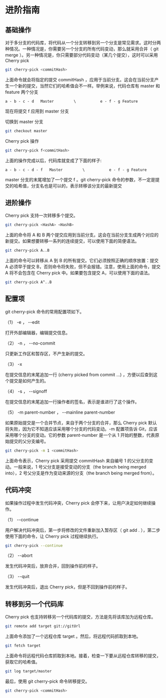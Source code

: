 # 进阶指南

## 基础操作

对于多分支的代码库，将代码从一个分支转移到另一个分支是常见需求。这时分两种情况。一种情况是，你需要另一个分支的所有代码变动，那么就采用合并（ git merge ）。另一种情况是，你只需要部分代码变动（某几个提交），这时可以采用 Cherry pick

```Bash
git cherry-pick <commitHash>
```

上面命令就会将指定的提交 commitHash ，应用于当前分支。这会在当前分支产生一个新的提交，当然它们的哈希值会不一样。举例来说，代码仓库有 master 和 feature 两个分支

```text
a - b - c - d   Master         \           e - f - g Feature
```

现在将提交 f 应用到 master 分支

切换到 master 分支

```Bash
git checkout master
```

Cherry pick 操作

```Bash
git cherry-pick f<commitHash>
```

上面的操作完成以后，代码库就变成了下面的样子:

```text
a - b - c - d - f   Master         \           e - f - g Feature
```

master 分支的末尾增加了一个提交 f 。git cherry-pick 命令的参数，不一定是提交的哈希值，分支名也是可以的，表示转移该分支的最新提交

## 进阶操作

Cherry pick 支持一次转移多个提交。

```Bash
git cherry-pick <HashA> <HashB>
```

上面的命令将 A 和 B 两个提交应用到当前分支。这会在当前分支生成两个对应的新提交。如果想要转移一系列的连续提交，可以使用下面的简便语法。

```Bash
git cherry-pick A..B
```

上面的命令可以转移从 A 到 B 的所有提交。它们必须按照正确的顺序放置：提交 A 必须早于提交 B，否则命令将失败，但不会报错。注意，使用上面的命令，提交 A 将不会包含在 Cherry pick 中。如果要包含提交 A，可以使用下面的语法。

```Bash
git cherry-pick A^..B
```

## 配置项

git cherry-pick 命令的常用配置项如下。

（1） -e ， --edit

打开外部编辑器，编辑提交信息。

（2） -n ， --no-commit

只更新工作区和暂存区，不产生新的提交。

（3） -x

在提交信息的末尾追加一行 (cherry picked from commit ...) ，方便以后查到这个提交是如何产生的。

（4） -s ， --signoff

在提交信息的末尾追加一行操作者的签名，表示是谁进行了这个操作。

（5） -m parent-number ， --mainline parent-number

如果原始提交是一个合并节点，来自于两个分支的合并，那么 Cherry pick 默认将失败，因为它不知道应该采用哪个分支的代码变动。-m 配置项告诉 Git，应该采用哪个分支的变动。它的参数 parent-number 是一个从 1 开始的整数，代表原始提交的父分支编号。

```Bash
git cherry-pick -m 1 <commitHash>
```

上面命令表示，Cherry pick 采用提交 commitHash 来自编号 1 的父分支的变动。一般来说，1 号父分支是接受变动的分支（the branch being merged into），2 号父分支是作为变动来源的分支（the branch being merged from）。

## 代码冲突

如果操作过程中发生代码冲突，Cherry pick 会停下来，让用户决定如何继续操作。

（1） --continue

用户解决代码冲突后，第一步将修改的文件重新加入暂存区（ git add . ），第二步使用下面的命令，让 Cherry pick 过程继续执行。

```Bash
git cherry-pick --continue
```

（2） --abort

发生代码冲突后，放弃合并，回到操作前的样子。

（3） --quit

发生代码冲突后，退出 Cherry pick，但是不回到操作前的样子。

## 转移到另一个代码库

Cherry pick 也支持转移另一个代码库的提交，方法是先将该库加为远程仓库。

```Bash
git remote add target git://gitUrl
```

上面命令添加了一个远程仓库 target 。然后，将远程代码抓取到本地。

```Bash
git fetch target
```

上面命令将远程代码仓库抓取到本地。接着，检查一下要从远程仓库转移的提交，获取它的哈希值。

```Bash
git log target/master
```

最后，使用 git cherry-pick 命令转移提交。

```Bash
git cherry-pick <commitHash>
```
